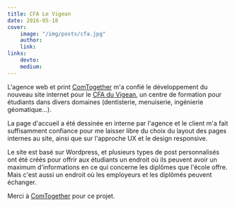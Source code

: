 ```yaml
---
title: CFA Le Vigean
date: 2016-05-18
cover:
    image: "/img/posts/cfa.jpg"
    author:
    link:
links:
    devto:
    medium:
---
```

L'agence web et print [ComTogether](http://www.comtogether.fr/) m'a confié le développement du nouveau site internet pour le [CFA du Vigean](http://cfa-levigean.fr), un centre de formation pour étudiants dans divers domaines (dentisterie, menuiserie, ingénierie géomatique…).

La page d'accueil a été dessinée en interne par l'agence et le client m'a fait suffisamment confiance pour me laisser libre du choix du layout des pages internes au site, ainsi que sur l'approche UX et le design responsive.

Le site est basé sur Wordpress, et plusieurs types de post personnalisés ont été créés pour offrir aux étudiants un endroit où ils peuvent avoir un maximum d'informations en ce qui concerne les diplômes que l'école offre. Mais c'est aussi un endroit où les employeurs et les diplômés peuvent échanger.

Merci à [ComTogether](http://www.comtogether.fr/) pour ce projet.
